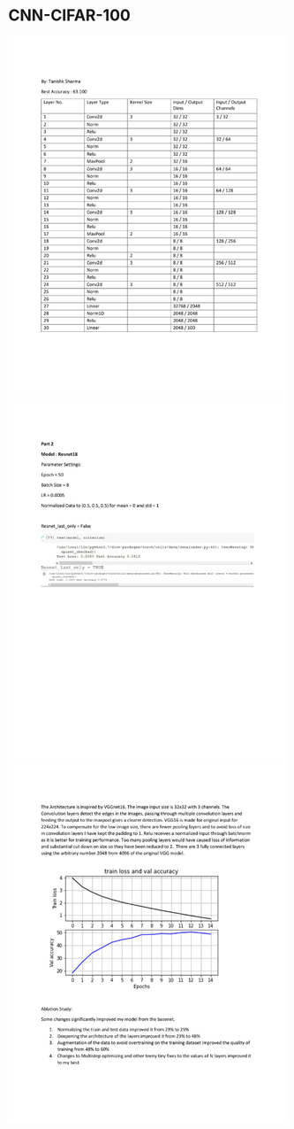# CNN-CIFAR-100

<img src = "CIFAR 100 Report_2.jpg?raw=true"/>
<img src = "CIFAR 100 Report_1.jpg?raw=true"/>
<img src = "CIFAR 100 Report_3.jpg?raw=true"/>


